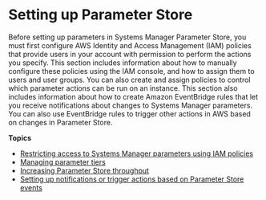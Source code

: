 # Setting up Parameter Store<a name="parameter-store-setting-up"></a>

Before setting up parameters in Systems Manager Parameter Store, you must first configure AWS Identity and Access Management \(IAM\) policies that provide users in your account with permission to perform the actions you specify\. This section includes information about how to manually configure these policies using the IAM console, and how to assign them to users and user groups\. You can also create and assign policies to control which parameter actions can be run on an instance\. This section also includes information about how to create Amazon EventBridge rules that let you receive notifications about changes to Systems Manager parameters\. You can also use EventBridge rules to trigger other actions in AWS based on changes in Parameter Store\.

**Topics**
+ [Restricting access to Systems Manager parameters using IAM policies](sysman-paramstore-access.md)
+ [Managing parameter tiers](parameter-store-advanced-parameters.md)
+ [Increasing Parameter Store throughput](parameter-store-throughput.md)
+ [Setting up notifications or trigger actions based on Parameter Store events](sysman-paramstore-cwe.md)